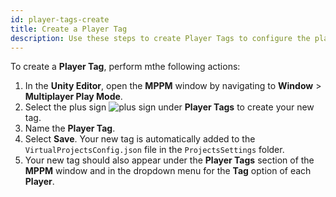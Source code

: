 ```yaml
---
id: player-tags-create
title: Create a Player Tag
description: Use these steps to create Player Tags to configure the player actions in Multiplayer Play Mode.
---
```


To create a **Player Tag**, perform mthe following actions:

1. In the **Unity Editor**, open the **MPPM** window by navigating to **Window** > **Multiplayer Play Mode**.
2. Select the plus sign ![plus sign](/img/add.png) under **Player Tags** to create your new tag.
3. Name the **Player Tag**.
4. Select **Save**. Your new tag is automatically added to the `VirtualProjectsConfig.json` file in the `ProjectsSettings` folder.
5. Your new tag should also appear under the **Player Tags** section of the **MPPM** window and in the dropdown menu for the **Tag** option of each **Player**.
